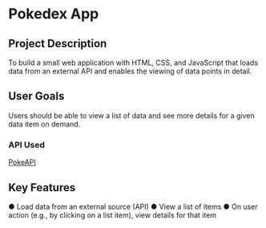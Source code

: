 # Pokedex App

## Project Description

To build a small web application with HTML, CSS, and JavaScript that loads
data from an external API and enables the viewing of data points in detail.

## User Goals

Users should be able to view a list of data and see more details for a given data item on demand.


### API Used

[PokeAPI](https://pokeapi.co/)

## Key Features

● Load data from an external source (API)
● View a list of items
● On user action (e.g., by clicking on a list item), view details for that item
